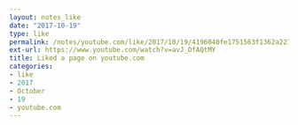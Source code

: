```yaml
---
layout: notes_like
date: "2017-10-19"
type: like
permalink: /notes/youtube.com/like/2017/10/19/4196040fe1751563f1362a227455650363e1d778.html
ext-url: https://www.youtube.com/watch?v=avJ_DfAQtMY
title: Liked a page on youtube.com
categories:
- like
- 2017
- October
- 19
- youtube.com
---
```

